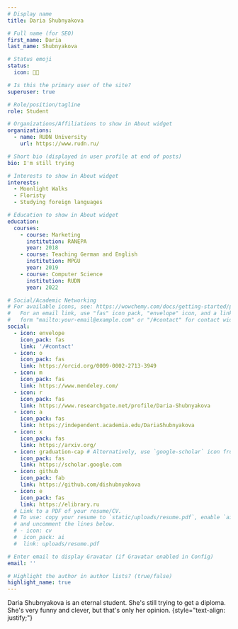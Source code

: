 ```yaml
---
# Display name
title: Daria Shubnyakova

# Full name (for SEO)
first_name: Daria
last_name: Shubnyakova

# Status emoji
status:
  icon: 🌿🌸

# Is this the primary user of the site?
superuser: true

# Role/position/tagline
role: Student

# Organizations/Affiliations to show in About widget
organizations:
  - name: RUDN University
    url: https://www.rudn.ru/

# Short bio (displayed in user profile at end of posts)
bio: I'm still trying

# Interests to show in About widget
interests:
  - Moonlight Walks
  - Floristy
  - Studying foreign languages

# Education to show in About widget
education:
  courses:
    - course: Marketing
      institution: RANEPA
      year: 2018
    - course: Teaching German and English
      institution: MPGU
      year: 2019
    - course: Computer Science
      institution: RUDN
      year: 2022

# Social/Academic Networking
# For available icons, see: https://wowchemy.com/docs/getting-started/page-builder/#icons
#   For an email link, use "fas" icon pack, "envelope" icon, and a link in the
#   form "mailto:your-email@example.com" or "/#contact" for contact widget.
social:
  - icon: envelope
    icon_pack: fas
    link: '/#contact'
  - icon: o
    icon_pack: fas
    link: https://orcid.org/0009-0002-2713-3949
  - icon: m
    icon_pack: fas
    link: https://www.mendeley.com/
  - icon: r
    icon_pack: fas
    link: https://www.researchgate.net/profile/Daria-Shubnyakova
  - icon: a
    icon_pack: fas
    link: https://independent.academia.edu/DariaShubnyakova
  - icon: x
    icon_pack: fas
    link: https://arxiv.org/
  - icon: graduation-cap # Alternatively, use `google-scholar` icon from `ai` icon pack
    icon_pack: fas
    link: https://scholar.google.com
  - icon: github
    icon_pack: fab
    link: https://github.com/dishubnyakova
  - icon: e
    icon_pack: fas
    link: https://elibrary.ru
  # Link to a PDF of your resume/CV.
  # To use: copy your resume to `static/uploads/resume.pdf`, enable `ai` icons in `params.yaml`,
  # and uncomment the lines below.
  # - icon: cv
  #  icon_pack: ai
  #  link: uploads/resume.pdf

# Enter email to display Gravatar (if Gravatar enabled in Config)
email: ''

# Highlight the author in author lists? (true/false)
highlight_name: true
---
```


Daria Shubnyakova is an eternal student. She's still trying to get a diploma. She's very funny and clever, but that's only her opinion.
{style="text-align: justify;"}
